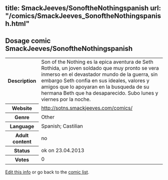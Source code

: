 title: SmackJeeves/SonoftheNothingspanish
url: "/comics/SmackJeeves_SonoftheNothingspanish.html"
---
Dosage comic SmackJeeves/SonoftheNothingspanish
-----------------------------------------

<table class="comicinfo">
<tr>
<th>Description</th><td>Son of the Nothing es la epica aventura de Seth Rothida, un joven soldado que muy pronto se vera inmerso en el devastador mundo de la guerra, sin embargo Seth confia en sus ideales, valores y amigos que lo apoyaran en la busqueda de su hermana Beth que ha desaparecido. Subo lunes y viernes por la noche.</td>
</tr>
<tr>
<th>Website</th><td><a href="http://sotns.smackjeeves.com/comics/">http://sotns.smackjeeves.com/comics/</a></td>
</tr>
<tr>
<th>Genre</th><td>Other</td>
</tr>
<tr>
<th>Language</th><td>Spanish; Castilian</td>
</tr>
<tr>
<th>Adult content</th><td>no</td>
</tr>
<tr>
<th>Status</th><td>ok on 23.04.2013</td>
</tr>
<tr>
<th>Votes</th><td>0</div></td>
</tr>
</table>

[Edit this info](/comics/SmackJeeves_SonoftheNothingspanish_edit.html) or go back to the [comic list](../comic-index.html).
